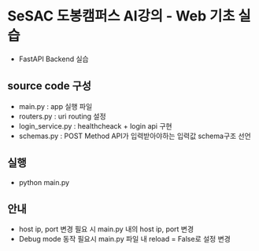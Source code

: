# SeSAC 도봉캠퍼스 AI강의 - Web 기초 실습
- FastAPI Backend 실습

## source code 구성
- main.py : app 실행 파일
- routers.py : uri routing 설정
- login_service.py : healthcheack + login api 구현
- schemas.py : POST Method API가 입력받아야하는 입력값 schema구조 선언

## 실행
- python main.py

## 안내
- host ip, port 변경 필요 시 main.py 내의 host ip, port 변경
- Debug mode 동작 필요시 main.py 파일 내 reload = False로 설정 변경
